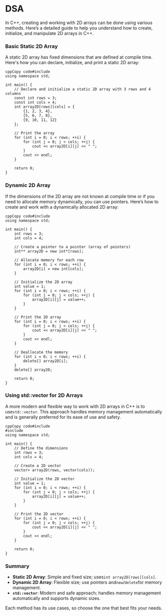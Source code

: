 # DSA

In C++, creating and working with 2D arrays can be done using various methods. Here’s a detailed guide to help you understand how to create, initialize, and manipulate 2D arrays in C++.

### Basic Static 2D Array

A static 2D array has fixed dimensions that are defined at compile time. Here's how you can declare, initialize, and print a static 2D array:

```
cppCopy code#include 
using namespace std;

int main() {
    // Declare and initialize a static 2D array with 3 rows and 4 columns
    const int rows = 3;
    const int cols = 4;
    int array2D[rows][cols] = { 
        {1, 2, 3, 4},
        {5, 6, 7, 8},
        {9, 10, 11, 12}
    };

    // Print the array
    for (int i = 0; i < rows; ++i) {
        for (int j = 0; j < cols; ++j) {
            cout << array2D[i][j] << " ";
        }
        cout << endl;
    }

    return 0;
}
```

### Dynamic 2D Array

If the dimensions of the 2D array are not known at compile time or if you need to allocate memory dynamically, you can use pointers. Here’s how to create and work with a dynamically allocated 2D array:

```
cppCopy code#include 
using namespace std;

int main() {
    int rows = 3;
    int cols = 4;

    // Create a pointer to a pointer (array of pointers)
    int** array2D = new int*[rows];
    
    // Allocate memory for each row
    for (int i = 0; i < rows; ++i) {
        array2D[i] = new int[cols];
    }

    // Initialize the 2D array
    int value = 1;
    for (int i = 0; i < rows; ++i) {
        for (int j = 0; j < cols; ++j) {
            array2D[i][j] = value++;
        }
    }

    // Print the 2D array
    for (int i = 0; i < rows; ++i) {
        for (int j = 0; j < cols; ++j) {
            cout << array2D[i][j] << " ";
        }
        cout << endl;
    }

    // Deallocate the memory
    for (int i = 0; i < rows; ++i) {
        delete[] array2D[i];
    }
    delete[] array2D;

    return 0;
}
```

### Using std::vector for 2D Arrays

A more modern and flexible way to work with 2D arrays in C++ is to use`std::vector`. This approach handles memory management automatically and is generally preferred for its ease of use and safety.

```
cppCopy code#include 
#include 
using namespace std;

int main() {
    // Define the dimensions
    int rows = 3;
    int cols = 4;

    // Create a 2D vector
    vector> array2D(rows, vector(cols));

    // Initialize the 2D vector
    int value = 1;
    for (int i = 0; i < rows; ++i) {
        for (int j = 0; j < cols; ++j) {
            array2D[i][j] = value++;
        }
    }

    // Print the 2D vector
    for (int i = 0; i < rows; ++i) {
        for (int j = 0; j < cols; ++j) {
            cout << array2D[i][j] << " ";
        }
        cout << endl;
    }

    return 0;
}
```

### Summary


  - **Static 2D Array**: Simple and fixed size; uses`int array2D[rows][cols]`.
  - **Dynamic 2D Array**: Flexible size; use pointers and`new`/`delete`for memory management.
  - **`std::vector`**: Modern and safe approach; handles memory management automatically and supports dynamic sizes.

Each method has its use cases, so choose the one that best fits your needs.
